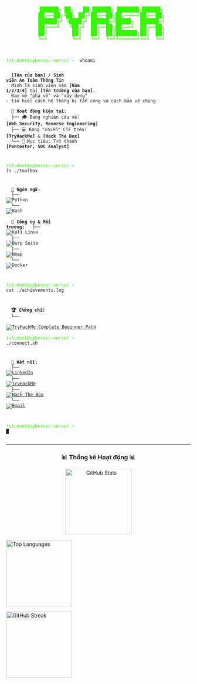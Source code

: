 <div align="center">
<pre style="font-family: 'Fira Code', 'Consolas', monospace; color: #36F700; border: none; background: none;">
  ██████╗ ██╗   ██╗██████╗ ███████╗██████╗
  ██╔══██╗╚██╗ ██╔╝██╔══██╗██╔════╝██╔══██╗
  ██████╔╝ ╚████╔╝ ██████╔╝█████╗  ██████╔╝
  ██╔═══╝   ╚██╔╝  ██╔══██╗██╔══╝  ██╔══██╗
  ██╝        ██║   ██║  ██║███████╗██║  ██║
  ╚═╝        ╚═╝   ╚═╝  ╚═╝╚══════╝╚═╝  ╚═╝
  <span style="color: #ffffff;">CYBERSECURITY STUDENT & CTF PLAYER</span>
</pre>
</div>

<div align="left" style="font-family: 'Fira Code', 'Consolas', monospace;">
<pre><code>
<span style="color: #36F700;">(student@cybersec-verse)</span><span style="color: #ffffff;">:</span><span style="color: #00A9E0;">~</span><span style="color: #ffffff;">$</span> whoami

<span style="color: #ffffff;">></span> <b>[Tên của bạn] / Sinh viên An Toàn Thông Tin</b>
<span style="color: #ffffff;">></span> 
<span style="color: #ffffff;">></span> Mình là sinh viên năm <b>[Năm 1/2/3/4]</b> tại <b>[Tên trường của bạn]</b>.
<span style="color: #ffffff;">></span> Đam mê "phá vỡ" và "xây dựng" - tìm hiểu cách hệ thống bị tấn công và cách bảo vệ chúng.
<span style="color: #ffffff;">></span> 
<span style="color: #ffffff;">></span> <b> Hoạt động hiện tại:</b>
<span style="color: #ffffff;">></span>   ├── 🎓 Đang nghiên cứu về: <b>[Web Security, Reverse Engineering]</b>
<span style="color: #ffffff;">></span>   ├── 💻 Đang "chiến" CTF trên: <b>[TryHackMe]</b> & <b>[Hack The Box]</b>
<span style="color: #ffffff;">></span>   └── 🎯 Mục tiêu: Trở thành <b>[Pentester, SOC Analyst]</b>


<span style="color: #36F700;">(student@cybersec-verse)</span><span style="color: #ffffff;">:</span><span style="color: #00A9E0;">~</span><span style="color: #ffffff;">$</span> ls ./toolbox

<span style="color: #ffffff;">></span> <b> Ngôn ngữ:</b>
<span style="color: #ffffff;">></span>   ├── <img src="https://img.shields.io/badge/Python-3776AB?style=flat-square&logo=python&logoColor=white" alt="Python"/>
<span style="color: #ffffff;">></span>   └── <img src="https://img.shields.io/badge/Bash-4EAA25?style=flat-square&logo=gnu-bash&logoColor=white" alt="Bash"/>
<span style="color: #ffffff;">></span> 
<span style="color: #ffffff;">></span> <b> Công cụ & Môi trường:</b>
<span style="color: #ffffff;">></span>   ├── <img src="https://img.shields.io/badge/Kali_Linux-557C94?style=flat-square&logo=kali-linux&logoColor=white" alt="Kali Linux"/>
<span style="color: #ffffff;">></span>   ├── <img src="https://img.shields.io/badge/Burp_Suite-FF6600?style=flat-square&logo=burp-suite&logoColor=white" alt="Burp Suite"/>
<span style="color: #ffffff;">></span>   ├── <img src="https://img.shields.io/badge/Nmap-00A9E0?style=flat-square&logo=nmap&logoColor=white" alt="Nmap"/>
<span style="color: #ffffff;">></span>   └── <img src="https://img.shields.io/badge/Docker-2496ED?style=flat-square&logo=docker&logoColor=white" alt="Docker"/>


<span style="color: #36F700;">(student@cybersec-verse)</span><span style="color: #ffffff;">:</span><span style="color: #00A9E0;">~</span><span style="color: #ffffff;">$</span> cat ./achievements.log

<span style="color: #ffffff;">></span> <b>🏆 Chứng chỉ:</b>
<span style="color: #ffffff;">></span>   └── <a href="https://tryhackme-certificates.s3-eu-west-1.amazonaws.com/THM-KXMR0TRRXP.pdf" target="_blank">
          <img src="https://img.shields.io/badge/TryHackMe-Complete_Beginner-88A111?style=flat-square&logo=tryhackme&logoColor=white" alt="TryHackMe Complete Beginner Path"/>
        </a>
<span style="color: #ffffff;">></span>       <span style="color: #36F700;">(student@cybersec-verse)</span><span style="color: #ffffff;">:</span><span style="color: #00A9E0;">~</span><span style="color: #ffffff;">$</span> ./connect.sh

<span style="color: #ffffff;">></span> <b>🔗 Kết nối:</b>
<span style="color: #ffffff;">></span>   ├── <a href="[Link LinkedIn của bạn]" target="_blank"><img src="https://img.shields.io/badge/LinkedIn-0077B5?style=flat-square&logo=linkedin&logoColor=white" alt="LinkedIn"/></a>
<span style="color: #ffffff;">></span>   ├── <a href="[Link profile TryHackMe của bạn]" target="_blank"><img src="https://img.shields.io/badge/TryHackMe-88A111?style=flat-square&logo=tryhackme&logoColor=white" alt="TryHackMe"/></a>
<span style="color: #ffffff;">></span>   ├── <a href="[Link profile Hack The Box của bạn]" target="_blank"><img src="https://img.shields.io/badge/Hack_The_Box-9FEF00?style=flat-square&logo=hack-the-box&logoColor=black" alt="Hack The Box"/></a>
<span style="color: #ffffff;">></span>   └── <a href="mailto:[Email của bạn]" target="_blank"><img src="https://img.shields.io/badge/Email-D14836?style=flat-square&logo=gmail&logoColor=white" alt="Email"/></a>

<span style="color: #36F700;">(student@cybersec-verse)</span><span style="color: #ffffff;">:</span><span style="color: #00A9E0;">~</span><span style="color: #ffffff;">$</span> █
</code></pre>
</div>

---

<h3 align="center">📊 Thống kê Hoạt động 📊</h3>

<p align="center">
  <img 
    height="180em" 
    src="https://github-readme-stats.vercel.app/api?username=0xMaiBao&show_icons=true&theme=cyberpunk&rank_icon=github&count_private=true" 
    alt="GitHub Stats"
  />
  
  <img 
    height="180em" 
    src="https://github-readme-stats.vercel.app/api/top-langs/?username=0xMaiBao&layout=compact&theme=cyberpunk" 
    alt="Top Languages"
  />
  
  <img 
    height="180em" 
    src="https://github-readme-streak-stats.vercel.app/?user=0xMaiBao&theme=cyberpunk" 
    alt="GitHub Streak"
  />
</p>
